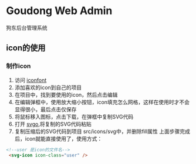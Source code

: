 # Goudong Web Admin
狗东后台管理系统

## icon的使用

### 制作icon
1. 访问 [iconfont](https://www.iconfont.cn/)
2. 添加喜欢的icon到自己的项目
3. 在项目中，找到要使用的icon，然后点击编辑
4. 在编辑弹框中，使用放大缩小按钮，icon填充怎么网格，这样在使用时才不会显得很小，最后点击仅保存
5. 将鼠标移入图标，点击下载，在弹框中复制SVG代码
6. 打开 [svgo](https://www.zhangxinxu.com/sp/svgo/),将复制的SVG代码粘贴
7. 复制压缩后的SVG代码到项目 src/icons/svg中，并删除fill属性
上面步骤完成后，icon就能直接使用了，使用方式：
```html
<!--user 是icon的文件名-->
 <svg-icon icon-class="user" />
```